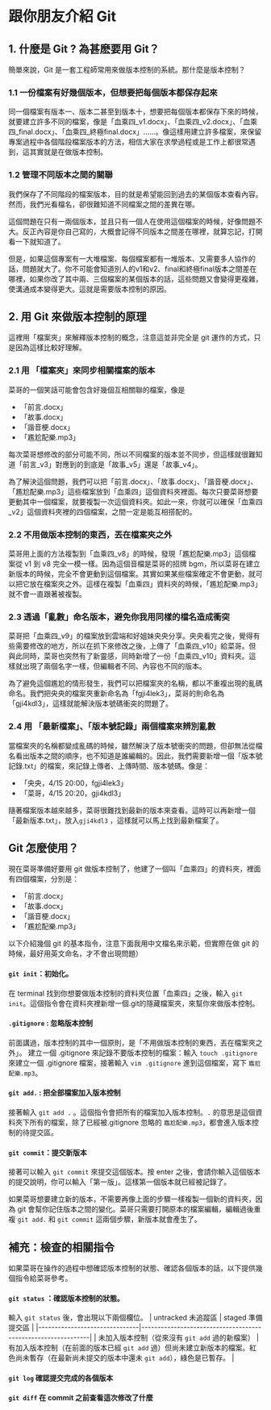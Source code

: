 # 跟你朋友介紹 Git

## 1. 什麼是 Git ? 為甚麽要用 Git？
 簡單來說，Git 是一套工程師常用來做版本控制的系統。那什麼是版本控制？

### 1.1 一份檔案有好幾個版本，但想要把每個版本都保存起來
同一個檔案有版本一、版本二甚至到版本十，想要把每個版本都保存下來的時候，就要建立許多不同的檔案，像是「血乘四_v1.docx」、「血乘四_v2.docx」、「血乘四_final.docx」、「血乘四_終極final.docx」......。像這樣用建立許多檔案，來保留專案過程中各個階段檔案版本的方法，相信大家在求學過程或是工作上都很常遇到，這其實就是在做版本控制。

### 1.2 管理不同版本之間的關聯
我們保存了不同階段的檔案版本，目的就是希望能回到過去的某個版本查看內容。然而，我們光看檔名，卻很難知道不同檔案之間的差異在哪。

這個問題在只有一兩個版本，並且只有一個人在使用這個檔案的時候，好像問題不大。反正內容是你自己寫的，大概會記得不同版本之間差在哪裡，就算忘記，打開看一下就知道了。

但是，如果這個專案有一大堆檔案、每個檔案都有一堆版本、又需要多人協作的話，問題就大了。你不可能會知道別人的v1和v2、final和終極final版本之間差在哪裡，如果你改了其中兩、三個檔案的某個版本的話，這些問題又會變得更複雜，使溝通成本變得更大。這就是需要版本控制的原因。

## 2. 用 Git 來做版本控制的原理
這裡用「檔案夾」來解釋版本控制的概念，注意這並非完全是 git 運作的方式，只是因為這樣比較好理解。
### 2.1 用 「檔案夾」來同步相關檔案的版本
菜哥的一個笑話可能會包含好幾個互相關聯的檔案，像是
- 「前言.docx」
- 「故事.docx」
- 「諧音梗.docx」
- 「尷尬配樂.mp3」

每次菜哥想修改的部分可能不同，所以不同檔案的版本並不同步，但這樣就很難知道「前言_v3」對應到的到底是「故事_v5」還是「故事_v4」。

為了解決這個問題，我們可以把「前言.docx」、「故事.docx」、「諧音梗.docx」、「尷尬配樂.mp3」這些檔案放到「血乘四」這個資料夾裡面。每次只要菜哥想要更動其中一個檔案，就要複製一次這個資料夾。如此一來，你就可以確保「血乘四_v2」這個資料夾裡的四個檔案，之間一定是能互相搭配的。

### 2.2 不用做版本控制的東西，丟在檔案夾之外
菜哥用上面的方法複製到「血乘四_v8」的時候，發現「尷尬配樂.mp3」這個檔案從 v1 到 v8 完全一模一樣。因為這個音檔是菜哥的招牌 bgm，所以菜哥在建立新版本的時候，完全不會更動到這個檔案。其實如果某些檔案確定不會更動，就可以把它放在檔案夾之外。這樣在複製「血乘四」資料夾的時候，「尷尬配樂.mp3」就不會一直跟著被複製。

### 2.3 透過「亂數」命名版本，避免你我用同樣的檔名造成衝突
菜哥把「血乘四_v9」的檔案放到雲端和好姐妹央央分享。央央看完之後，覺得有些需要修改的地方，所以在抓下來修改之後，上傳了「血乘四_v10」給菜哥。但與此同時，菜哥也突然有了新靈感，同時新增了一份「血乘四_v10」資料夾。這樣就出現了兩個名字一樣，但編輯者不同、內容也不同的版本。

為了避免這個尷尬的情形發生，我們可以把檔案夾的名稱，都以不重複出現的亂碼命名。我們把央央的檔案夾重新命名為「fgji4lek3」，菜哥的則命名為「gji4kdl3」，這樣就能解決版本號碼衝突的問題了。

### 2.4 用 「最新檔案」、「版本號記錄」兩個檔案來辨別亂數
當檔案夾的名稱都變成亂碼的時候，雖然解決了版本號衝突的問題，但卻無法從檔名看出版本之間的順序，也不知道是誰編輯的。因此，我們需要新增一個「版本號記錄.txt」的檔案，來記錄上傳者、上傳時間、版本號碼。像是：
- 「央央，4/15 20:00，fgji4lek3」
- 「菜哥，4/15 20:20，gji4kdl3」

隨著檔案版本越來越多，菜哥很難找到最新的版本來查看。這時可以再新增一個「最新版本.txt」，放入`gji4kdl3` ，這樣就可以馬上找到最新檔案了。

## Git 怎麼使用？
現在菜哥準備好要用 git 做版本控制了，他建了一個叫「血乘四」的資料夾，裡面有四個檔案，分別是：
- 「前言.docx」
- 「故事.docx」
- 「諧音梗.docx」
- 「尷尬配樂.mp3」

以下介紹幾個 git 的基本指令，注意下面我用中文檔名來示範，但實際在做 git 的時候，最好用英文命名，才不會出現問題）

#### `git init`：初始化。
在 terminal 找到你想要做版本控制的資料夾位置「血乘四」之後，輸入 `git init`。這個指令會在資料夾裡新增一個.git的隱藏檔案夾，來幫你來做版本控制。
 
#### `.gitignore` : 忽略版本控制
前面講過，版本控制的其中一個原則，是「不用做版本控制的東西，丟在檔案夾之外」。
建立一個 .gitignore 來記錄不要版本控制的檔案：輸入 `touch .gitignore`來建立一個 .gitignore 檔案，接著輸入 `vim .gitignore` 進到這個檔案，寫下 `尷尬配樂.mp3`。

#### `git add.` : 把全部檔案加入版本控制  
接著輸入 `git add .` 。這個指令會把所有的檔案加入版本控制。`.` 的意思是這個資料夾下所有的檔案，除了已經被.gitignore 忽略的 `尷尬配樂.mp3`，都會進入版本控制的待提交區。

#### `git commit`：提交新版本
接著可以輸入 `git commit` 來提交這個版本。按 enter 之後，會請你輸入這個版本的提交說明，你可以輸入「第一版」。這樣第一個版本就已經被記錄了。

如果菜哥想要建立新的版本，不需要再像上面的步驟一樣複製一個新的資料夾，因為 git 會幫你記住版本之間的變化。菜哥只需要打開原本的檔案編輯，編輯過後重複 `git add.` 和 `git commit` 這兩個步驟，新版本就會產生了。


## 補充：檢查的相關指令
如果菜哥在操作的過程中想確認版本控制的狀態、確認各個版本的話，以下提供幾個指令給菜哥參考。

#### `git status` ：確認版本控制的狀態。
輸入 `git status` 後，會出現以下兩個欄位。
| untracked 未追蹤區                | staged 準備提交區                                                 |
|-------------------------------|--------------------------------------------------------------|
| 未加入版本控制（從來沒有 `git add` 過的新檔案） | 有加入版本控制（在前面的版本已經 `git add` 過）但尚未建立新版本的檔案。紅色尚未暫存（在最新尚未提交的版本中還未 `git add`），綠色是已暫存。 |
#### 
#### `git log` 確認提交完成的各個版本

#### `git diff` 在 commit 之前查看這次修改了什麼